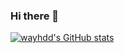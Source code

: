 ### Hi there 👋

<!--
**wayhdd/wayhdd** is a ✨ _special_ ✨ repository because its `README.md` (this file) appears on your GitHub profile.

Here are some ideas to get you started:

- 🔭 I’m currently working on ...
- 🌱 I’m currently learning ...
- 👯 I’m looking to collaborate on ...
- 🤔 I’m looking for help with ...
- 💬 Ask me about ...
- 📫 How to reach me: ...
- 😄 Pronouns: ...
- ⚡ Fun fact: ...
-->

[![wayhdd's GitHub stats](https://github-readme-stats.vercel.app/api?username=wayyhd)](https://github.com/anuraghazra/github-readme-stats)
